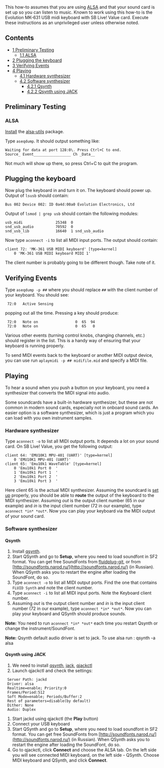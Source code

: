 This how-to assumes that you are using [ALSA](/index.php/ALSA "ALSA") and that your sound card is set up so you can listen to music. Known to work using this how-to is the Evolution MK-631 USB midi keyboard with SB Live! Value card. Execute these instructions as an unprivileged user unless otherwise noted.

## Contents

*   [1 Preliminary Testing](#Preliminary_Testing)
    *   [1.1 ALSA](#ALSA)
*   [2 Plugging the keyboard](#Plugging_the_keyboard)
*   [3 Verifying Events](#Verifying_Events)
*   [4 Playing](#Playing)
    *   [4.1 Hardware synthesizer](#Hardware_synthesizer)
    *   [4.2 Software synthesizer](#Software_synthesizer)
        *   [4.2.1 Qsynth](#Qsynth)
        *   [4.2.2 Qsynth using JACK](#Qsynth_using_JACK)

## Preliminary Testing

### ALSA

[Install](/index.php/Install "Install") the [alsa-utils](https://www.archlinux.org/packages/?name=alsa-utils) package.

Type `aseqdump`. It should output something like:

```
Waiting for data at port 128:0\. Press Ctrl+C to end.
Source_ Event_________________ Ch _Data__

```

Not much will show up there, so press Ctrl+C to quit the program.

## Plugging the keyboard

Now plug the keyboard in and turn it on. The keyboard should power up. Output of `lsusb` should contain:

```
Bus 002 Device 002: ID 0a4d:00a0 Evolution Electronics, Ltd

```

Output of `lsmod | grep usb` should contain the following modules:

```
usb_midi               25348  0
snd_usb_audio          70592  0
snd_usb_lib            16640  1 snd_usb_audio

```

Now type `aconnect -i` to list all MIDI input ports. The output should contain:

```
client 72: 'MK-361 USB MIDI keyboard' [type=kernel]
    0 'MK-361 USB MIDI keyboard MIDI 1'
```

The client number is probably going to be different though. Take note of it.

## Verifying Events

Type `aseqdump -p ##` where you should replace `##` with the client number of your keyboard. You should see:

```
 72:0   Active Sensing

```

popping out all the time. Pressing a key should produce:

```
 72:0   Note on                 0  65  94
 72:0   Note on                 0  65   0

```

Various other events (turning control knobs, changing channels, etc.) should register in the list. This is a handy way of ensuring that your keyboard is running properly.

To send MIDI events back to the keyboard or another MIDI output device, you can use run `aplaymidi -p ## midifile.mid` and specify a MIDI file.

## Playing

To hear a sound when you push a button on your keyboard, you need a synthesizer that converts the MIDI signal into audio.

Some soundcards have a built-in hardware synthesizer, but these are not common in modern sound cards, especially not in onboard sound cards. An easier option is a software synthesizer, which is just a program which you can load with you own instrument samples.

### Hardware synthesizer

Type `aconnect -o` to list all MIDI output ports. It depends a lot on your sound card. On SB Live! Value, you get the following output:

```
client 64: 'EMU10K1 MPU-401 (UART)' [type=kernel]
    0 'EMU10K1 MPU-401 (UART)'
client 65: 'Emu10k1 WaveTable' [type=kernel]
    0 'Emu10k1 Port 0  '
    1 'Emu10k1 Port 1  '
    2 'Emu10k1 Port 2  '
    3 'Emu10k1 Port 3  '
```

Here client 65 is the actual MIDI synthesizer. Assuming the soundcard is [set up](/index.php/SB_Live!_Midi "SB Live! Midi") properly, you should be able to **route** the output of the keyboard to the MIDI synthesizer. Assuming *out* is the output client number (65 in our example) and *in* is the input client number (72 in our example), type `aconnect *in* *out*`. Now you can play your keyboard via the MIDI output of your sound card.

### Software synthesizer

#### Qsynth

1.  Install [qsynth](https://www.archlinux.org/packages/?name=qsynth).
2.  Start QSynth and go to **Setup**, where you need to load soundfont in SF2 format. You can get free SoundFonts from [fluidplug-git](https://aur.archlinux.org/packages/fluidplug-git/), or from [http://soundfonts.narod.ru/](http://soundfonts.narod.ru/) (in Russian). When QSynth asks you to restart the engine after loading the SoundFont, do so.
3.  Type `aconnect -o` to list all MIDI output ports. Find the one that contains `FLUID Synth` and note the client number.
4.  Type `aconnect -i` to list all MIDI input ports. Note the Keyboard client number.
5.  Assuming *out* is the output client number and *in* is the input client number (72 in our example), type `aconnect *in* *out*`. Now you can play your keyboard and QSynth should produce sounds.

**Note:** You need to run `aconnect *in* *out*` each time you restart Qsynth or change the instrument/SoundFont.

**Note:** Qsynth default audio driver is set to jack. To use alsa run : qsynth -a alsa

#### Qsynth using JACK

1.  We need to install [qsynth](https://www.archlinux.org/packages/?name=qsynth), [jack](/index.php/Jack "Jack"), [qjackctl](https://www.archlinux.org/packages/?name=qjackctl)
2.  Launch qjackctl and check the settings:

```
 Server Path: jackd
 Driver: alsa
 Realtime=enable; Priority:0
 Frames/Period:512
 Soft Mode=enable; Periods/Buffer:2
 Rest of parameters=disable(by default)
 Dither: None
 Audio: Duplex

```

1.  Start jackd using qjackctl (the **Play** button)
2.  Connect your USB keyboard
3.  Start QSynth and go to **Setup**, where you need to load soundfont in SF2 format. You can get free SoundFonts from [http://soundfonts.narod.ru/](http://soundfonts.narod.ru/) (in Russian). When QSynth asks you to restart the engine after loading the SoundFont, do so.
4.  Go to qjackctl, click **Connect** and choose the ALSA tab. On the left side you will see connected MIDI keyboard, on the left side - QSynth. Choose MIDI keyboard and QSynth, and click **Connect**.